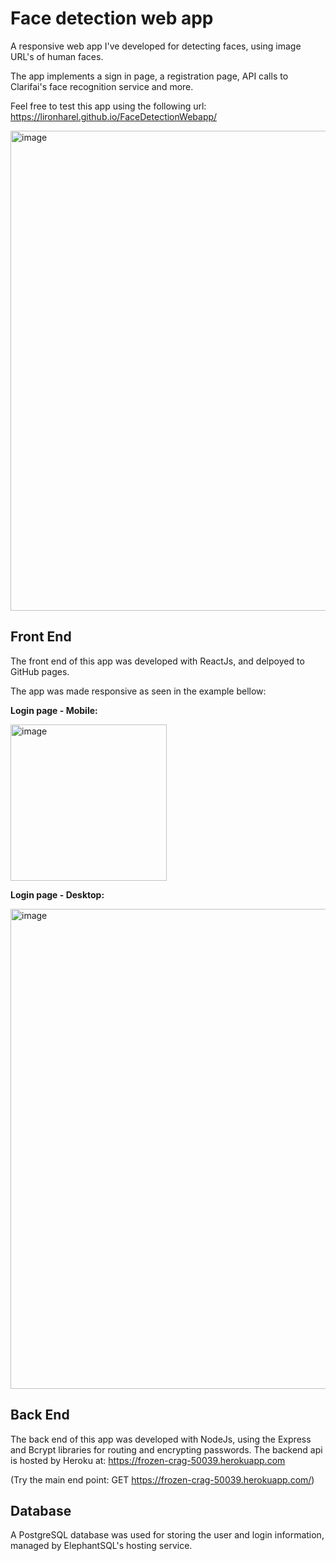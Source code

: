 # Face detection web app
A responsive web app I've developed for detecting faces, using image URL's of human faces.

The app implements a sign in page, a registration page, API calls to Clarifai's face recognition service and more.

Feel free to test this app using the following url: https://lironharel.github.io/FaceDetectionWebapp/

<img width="768" alt="image" src="https://user-images.githubusercontent.com/44953386/201520225-30bab543-34d0-44e3-b79b-537a4d26bf9c.png">


## Front End 
The front end of this app was developed with ReactJs, and delpoyed to GitHub pages.

The app was made responsive as seen in the example bellow:


**Login page - Mobile:**

<img width="250" alt="image" src="https://user-images.githubusercontent.com/44953386/201520459-32e63f4b-bc5e-4046-86c6-99c498e928e2.png">

**Login page - Desktop:**

<img width="768" alt="image" src="https://user-images.githubusercontent.com/44953386/201520366-3666d485-21d5-4ab9-9eff-3a6ea1255b2f.png">



## Back End 
The back end of this app was developed with NodeJs, using the Express and Bcrypt libraries for routing and encrypting passwords.
The backend api is hosted by Heroku at: https://frozen-crag-50039.herokuapp.com

(Try the main end point: GET https://frozen-crag-50039.herokuapp.com/)

## Database
A PostgreSQL database was used for storing the user and login information, managed by ElephantSQL's hosting service. 
